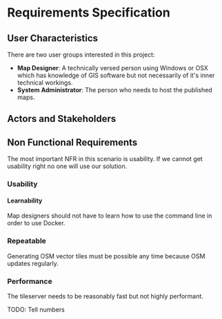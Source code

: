 # Requirements Specification

## User Characteristics

There are two user groups interested in this project:

- **Map Designer**: A technically versed person using Windows or OSX which has knowledge of GIS
software but not necessarily of it's inner technical workings.
- **System Administrator**: The person who needs to host the published maps.

## Actors and Stakeholders


## Non Functional Requirements

The most important NFR in this scenario is usability. If we cannot get usability right
no one will use our solution.

### Usability

#### Learnability

Map designers should not have to learn how to use the command line in order to use Docker.

### Repeatable

Generating OSM vector tiles must be possible any time because OSM updates regularly.

### Performance

The tileserver needs to be reasonably fast but not highly performant.

TODO: Tell numbers

